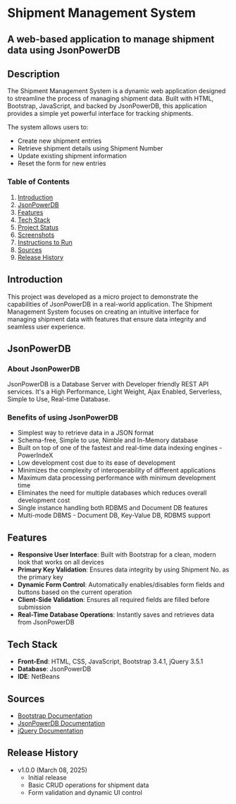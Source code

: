 # Shipment Management System

## A web-based application to manage shipment data using JsonPowerDB

## Description

The Shipment Management System is a dynamic web application designed to streamline the process of managing shipment data. Built with HTML, Bootstrap, JavaScript, and backed by JsonPowerDB, this application provides a simple yet powerful interface for tracking shipments.

The system allows users to:
- Create new shipment entries
- Retrieve shipment details using Shipment Number
- Update existing shipment information
- Reset the form for new entries

### Table of Contents
1. [Introduction](#introduction)
2. [JsonPowerDB](#jsonpowerdb)
3. [Features](#features)
4. [Tech Stack](#tech-stack)
5. [Project Status](#project-status)
6. [Screenshots](#screenshots)
7. [Instructions to Run](#instructions-to-run)
8. [Sources](#sources)
9. [Release History](#release-history)

## Introduction

This project was developed as a micro project to demonstrate the capabilities of JsonPowerDB in a real-world application. The Shipment Management System focuses on creating an intuitive interface for managing shipment data with features that ensure data integrity and seamless user experience.

## JsonPowerDB

### About JsonPowerDB
JsonPowerDB is a Database Server with Developer friendly REST API services. It's a High Performance, Light Weight, Ajax Enabled, Serverless, Simple to Use, Real-time Database.

### Benefits of using JsonPowerDB
- Simplest way to retrieve data in a JSON format
- Schema-free, Simple to use, Nimble and In-Memory database
- Built on top of one of the fastest and real-time data indexing engines - PowerIndeX
- Low development cost due to its ease of development
- Minimizes the complexity of interoperability of different applications
- Maximum data processing performance with minimum development time
- Eliminates the need for multiple databases which reduces overall development cost
- Single instance handling both RDBMS and Document DB features
- Multi-mode DBMS - Document DB, Key-Value DB, RDBMS support

## Features

- **Responsive User Interface**: Built with Bootstrap for a clean, modern look that works on all devices
- **Primary Key Validation**: Ensures data integrity by using Shipment No. as the primary key
- **Dynamic Form Control**: Automatically enables/disables form fields and buttons based on the current operation
- **Client-Side Validation**: Ensures all required fields are filled before submission
- **Real-Time Database Operations**: Instantly saves and retrieves data from JsonPowerDB

## Tech Stack

- **Front-End**: HTML, CSS, JavaScript, Bootstrap 3.4.1, jQuery 3.5.1
- **Database**: JsonPowerDB
- **IDE**: NetBeans


## Sources

- [Bootstrap Documentation](https://getbootstrap.com/docs/3.4/)
- [JsonPowerDB Documentation](https://login2explore.com/jpdb/docs.html)
- [jQuery Documentation](https://api.jquery.com/)

## Release History

- v1.0.0 (March 08, 2025)
  - Initial release
  - Basic CRUD operations for shipment data
  - Form validation and dynamic UI control